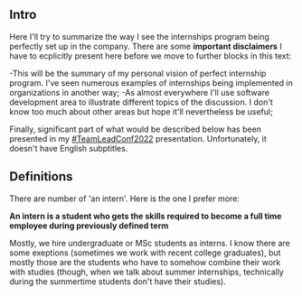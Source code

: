 ## Intro

Here I'll try to summarize the way I see the internships program being perfectly set up in the company. There are some **important disclaimers** I have to ecplicitly present here before we move to further blocks in this text: 

-This will be the summary of my personal vision of perfect internship program. I've seen numerous examples of internships being implemented in organizations in another way; 
-As almost everywhere I'll use software development area to illustrate different topics of the discussion. I don't know too much about other areas but hope it'll nevertheless be useful;

Finally, significant part of what would be described below has been presented in my [#TeamLeadConf2022](https://youtu.be/rmIr4nIKquA) presentation. Unfortunately, it doesn't have English subptitles. 

## Definitions 

There are number of 'an intern'. Here is the one I prefer more: 

**An intern is a student who gets the skills required to become a full time employee during previously defined term**

Mostly, we hire undergraduate or MSc students as interns. I know there are some exeptions (sometimes we work with recent college graduates), but mostly those are the students who have to somehow combine their work with studies (though, when we talk about summer internships, technically during the summertime students don't have their studies).
